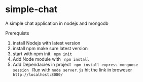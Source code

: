 # simple-chat
A simple chat application in nodejs and mongodb


Prerequists 

1. install Nodejs with latest version 
2. install npm make sure latest version
3. start with npm init <code> npm init </code>
4. Add Node module with <code> npm install </code>
5. Add Dependacies in project <code> npm install express mongoose session </code>
Run with <code>node server.js</code>
hit the link in broweser
<code> http://localhost:8080/ </code>

